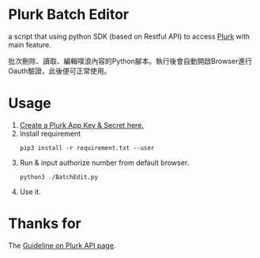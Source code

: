 # Plurk Batch Editor

a script that using python SDK (based on Restful API) to access [Plurk](https://www.plurk.com/) with main feature.

批次刪除、讀取、編輯噗浪內容的Python腳本。執行後會自動開啟Browser進行Oauth驗證，此後便可正常使用。

# Usage
1. [Create a Plurk App Key & Secret here.](https://www.plurk.com/PlurkApp/)
2. Install requirement
   ```
   pip3 install -r requirement.txt --user
   ```
3. Run & input authorize number from default browser.
   ```
   python3 ./BatchEdit.py
   ```
4. Use it.

# Thanks for 
The [Guideline on Plurk API page](https://www.plurk.com/API).


